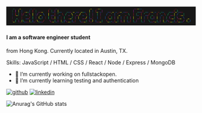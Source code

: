 ![](https://github.com/francis816/francis816/blob/main/banner.png)
#### I am a software engineer student
from Hong Kong. Currently located in Austin, TX.


Skills: JavaScript / HTML / CSS / React / Node / Express / MongoDB  

- 🔭 I’m currently working on fullstackopen. 
- 🌱 I’m currently learning testing and authentication


[<img src='https://cdn.jsdelivr.net/npm/simple-icons@3.0.1/icons/github.svg' alt='github' height='40'>](https://github.com/francis816)  [<img src='https://cdn.jsdelivr.net/npm/simple-icons@3.0.1/icons/linkedin.svg' alt='linkedin' height='40'>](https://www.linkedin.com/in/cph816/)  

![Anurag's GitHub stats](https://github-readme-stats.vercel.app/api?username=francis816&show_icons=true&theme=radical)

